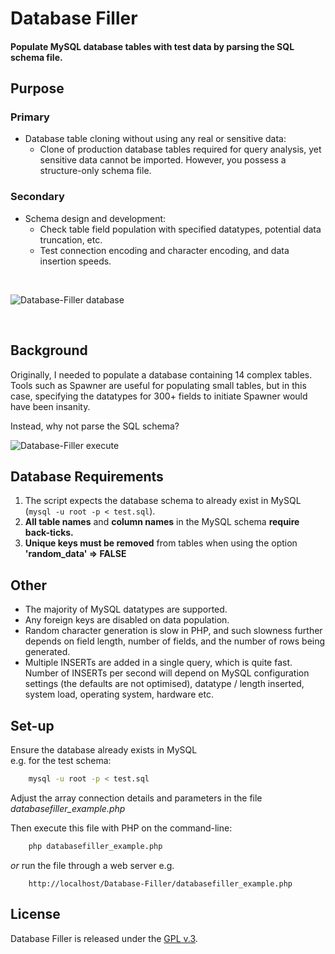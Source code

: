 
# Database Filler

#### Populate MySQL database tables with test data by parsing the SQL schema file.

## Purpose

### Primary

+ Database table cloning without using any real or sensitive data:
    + Clone of production database tables required for query analysis, yet sensitive data cannot be imported. However, you possess a structure-only schema file.

### Secondary

+ Schema design and development:
    + Check table field population with specified datatypes, potential data truncation, etc.
    + Test connection encoding and character encoding, and data insertion speeds.

<br>

[1]: https://tinram.github.io/images/databasefiller-data.png
![Database-Filler database][1]

<br>

## Background

Originally, I needed to populate a database containing 14 complex tables. Tools such as Spawner are useful for populating small tables, but in this case, specifying the datatypes for 300+ fields to initiate Spawner would have been insanity.

Instead, why not parse the SQL schema?


[2]: https://tinram.github.io/images/databasefiller-execute.png
![Database-Filler execute][2]


## Database Requirements

1. The script expects the database schema to already exist in MySQL (`mysql -u root -p < test.sql`).
2. **All table names** and **column names** in the MySQL schema **require back-ticks.**
3. **Unique keys must be removed** from tables when using the option **'random_data' => FALSE**


## Other

+ The majority of MySQL datatypes are supported.
+ Any foreign keys are disabled on data population.
+ Random character generation is slow in PHP, and such slowness further depends on field length, number of fields, and the number of rows being generated.
+ Multiple INSERTs are added in a single query, which is quite fast. Number of INSERTs per second will depend on MySQL configuration settings (the defaults are not optimised), datatype / length inserted, system load, operating system, hardware etc.


## Set-up

Ensure the database already exists in MySQL  
e.g. for the test schema:

```bash
    mysql -u root -p < test.sql
```

Adjust the array connection details and parameters in the file *databasefiller_example.php*

Then execute this file with PHP on the command-line:

```bash
    php databasefiller_example.php
```

*or* run the file through a web server e.g.

        http://localhost/Database-Filler/databasefiller_example.php


## License

Database Filler is released under the [GPL v.3](https://www.gnu.org/licenses/gpl-3.0.html).
